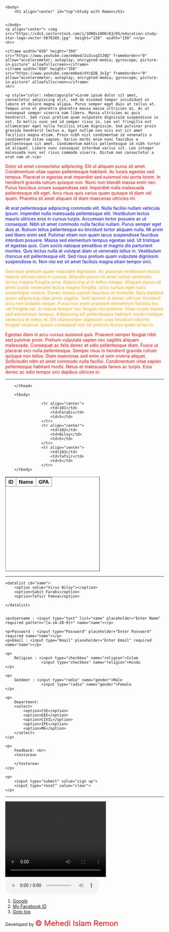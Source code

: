 <html>
	<head>
		<title>Remon's Website</title>
		<link rel="stylesheet" href="https://stackpath.bootstrapcdn.com/bootstrap/4.5.0/css/bootstrap.min.css" integrity="sha384-9aIt2nRpC12Uk9gS9baDl411NQApFmC26EwAOH8WgZl5MYYxFfc+NcPb1dKGj7Sk" crossorigin="anonymous">
	</head>

	<body>
		<h1 align="center" id="top">Study with Remon</h1>


	</body>
	<p align="center"> <img  src="https://cdn1.vectorstock.com/i/1000x1000/63/85/education-study-star-logo-vector-5076385.jpg"  height="150"  width="150" ></p>
	<hr>

	<iframe width="650" height="350" src="https://www.youtube.com/embed/2u3isqISJ0Q" frameborder="0" allow="accelerometer; autoplay; encrypted-media; gyroscope; picture-in-picture" allowfullscreen></iframe>
	<iframe width="650" height="350" src="https://www.youtube.com/embed/dYcQ2B_3xIg" frameborder="0" allow="accelerometer; autoplay; encrypted-media; gyroscope; picture-in-picture" allowfullscreen></iframe>
	<hr>

	<p style="color: rebeccapurple">Lorem ipsum dolor sit amet, consectetur adipiscing elit, sed do eiusmod tempor incididunt ut labore et dolore magna aliqua. Purus semper eget duis at tellus at. Tempus urna et pharetra pharetra massa massa ultricies mi. Ac ut consequat semper viverra nam libero. Massa ultricies mi quis hendrerit. Sed risus pretium quam vulputate dignissim suspendisse in est. In mollis nunc sed id semper risus in. Leo vel fringilla est ullamcorper eget nulla facilisi etiam dignissim. Sed pulvinar proin gravida hendrerit lectus a. Eget nullam non nisi est sit amet facilisis magna etiam. Proin nibh nisl condimentum id venenatis a condimentum vitae sapien. Varius morbi enim nunc faucibus a pellentesque sit amet. Condimentum mattis pellentesque id nibh tortor id aliquet. Libero nunc consequat interdum varius sit. Leo integer malesuada nunc vel risus commodo viverra. Dictum non consectetur a erat nam at.</p>

<p style="color: red">Dolor sit amet consectetur adipiscing. Elit ut aliquam purus sit amet. Condimentum vitae sapien pellentesque habitant. Ac turpis egestas sed tempus. Placerat in egestas erat imperdiet sed euismod nisi porta lorem. In hendrerit gravida rutrum quisque non. Nunc non blandit massa enim nec. Purus faucibus ornare suspendisse sed. Imperdiet nulla malesuada pellentesque elit eget. Arcu risus quis varius quam quisque id diam vel quam. Pharetra sit amet aliquam id diam maecenas ultricies mi.</p>

<p style="color: blue">At erat pellentesque adipiscing commodo elit. Nulla facilisi nullam vehicula ipsum. Imperdiet nulla malesuada pellentesque elit. Vestibulum lectus mauris ultrices eros in cursus turpis. Accumsan tortor posuere ac ut consequat. Nibh sit amet commodo nulla facilisi nullam. Purus semper eget duis at. Rutrum tellus pellentesque eu tincidunt tortor aliquam nulla. Mi proin sed libero enim sed. Pulvinar etiam non quam lacus suspendisse faucibus interdum posuere. Massa sed elementum tempus egestas sed. Ut tristique et egestas quis. Cum sociis natoque penatibus et magnis dis parturient montes. Quis lectus nulla at volutpat diam ut venenatis tellus in. Vestibulum rhoncus est pellentesque elit. Sed risus pretium quam vulputate dignissim suspendisse in. Non nisi est sit amet facilisis magna etiam tempor orci.</p>

<p style="color: orange">Sed risus pretium quam vulputate dignissim. Ac placerat vestibulum lectus mauris ultrices eros in cursus. Aliquam purus sit amet luctus venenatis lectus magna fringilla urna. Adipiscing at in tellus integer. Aliquam purus sit amet luctus venenatis lectus magna fringilla. Urna cursus eget nunc scelerisque viverra. Donec massa sapien faucibus et molestie. Quis eleifend quam adipiscing vitae proin sagittis. Velit laoreet id donec ultrices tincidunt arcu non sodales neque. Purus non enim praesent elementum facilisis leo vel fringilla est. In massa tempor nec feugiat nisl pretium. Vitae turpis massa sed elementum tempus. Adipiscing elit pellentesque habitant morbi tristique senectus et netus et. Elit ullamcorper dignissim cras tincidunt lobortis feugiat vivamus. Ipsum consequat nisl vel pretium lectus quam id leo in.</p>

<p style="color: red">Egestas diam in arcu cursus euismod quis. Praesent semper feugiat nibh sed pulvinar proin. Pretium vulputate sapien nec sagittis aliquam malesuada. Consequat ac felis donec et odio pellentesque diam. Fusce ut placerat orci nulla pellentesque. Semper risus in hendrerit gravida rutrum quisque non tellus. Diam maecenas sed enim ut sem viverra aliquet. Sollicitudin nibh sit amet commodo nulla facilisi. Condimentum vitae sapien pellentesque habitant morbi. Netus et malesuada fames ac turpis. Eros donec ac odio tempor orci dapibus ultrices in.</p>
<hr>

<table border="1" style="height: 300px; width: 300px;">
		<thead>
			<tr align="center">
				<th>ID</th>
				<th>Name</th>
				<th>GPA</th>
			</tr>
			
		</thead>

		<tbody>
		
					<tr align="center">
						<td>101</td>
						<td>Farabi</td>
						<td>5</td>
					</tr>
					<tr align="center">
						<td>102</td>
						<td>Niloy</td>
						<td>5</td>
					</tr>
					<tr align="center">
						<td>103</td>
						<td>Tafsir</td>
						<td>5</td>
					</tr>
		</tbody>

</table>
<hr>

<form>

	<datalist id="name">
		<option value="Virus Niloy"></option>
		<option>Sabit Farabi</option>
		<option>Tafsir Pakna</option>

	</datalist>


	<p>Username : <input type="text" list="name" placeholder="Enter Name" required pattern="[a-zA-Z0-9]+" name="name"></p>

	<p>Password : <input type="Password" placeholder="Enter Password" required name="name"></p>
	<p>Email : <input type="Email" placeholder="Enter Email" required name="name"></p>

	<p>
		Religion : <input type="checkbox" name="religion">Islam
					<input type="checkbox" name="religion">Hindu
	</p>

	<p>
		Gendeer : <input type="radio" name="gender">Male
					<input type="radio" name="gender">Female
	</p>

	<p>
		Department:
		<select>
			<option>CSE</option>
			<option>EEE</option>
			<option>CIVIL</option>
			<option>IPE</option>
			<option>ME</option>
		</select>
	</p>

	<p>
		Feedback: <br>
		<textarea>
			
		</textarea>
	</p>

	<p>
		<input type="submit" value="sign up">
		<input type="reset" value="clear">
	</p>

</form>

<hr>

<p>
	<video width="320" height="240" controls>
		<source src="video.mp4" type="video/mp4">
	</video>
	<audio controls>
		<source src="audio.mp3" type="audio/mp3">
	</audio>

</p>

<ol>
	<li><a href="https://www.google.com/" target="blank">Google</a></li>
	<li> <a href="https://www.facebook.com/mehediislam.remon/" target="blank">My Facebook ID</a></li>
	<li> <a href="" id="#top">Goto top</a></li>

</ol>

<p> Developed by <font color="red" size="5"> &copy; Mehedi Islam Remon </font></p>
